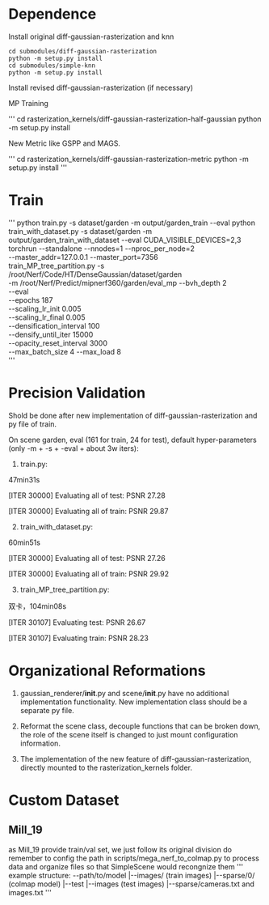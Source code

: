 # Dependence

Install original diff-gaussian-rasterization and knn

```
cd submodules/diff-gaussian-rasterization
python -m setup.py install
cd submodules/simple-knn
python -m setup.py install
```

Install revised diff-gaussian-rasterization (if necessary)

MP Training

'''
cd rasterization_kernels/diff-gaussian-rasterization-half-gaussian
python -m setup.py install

New Metric like GSPP and MAGS.

'''
cd rasterization_kernels/diff-gaussian-rasterization-metric
python -m setup.py install
'''

# Train

'''
python train.py  -s dataset/garden -m output/garden_train --eval 
python train_with_dataset.py  -s dataset/garden -m output/garden_train_with_dataset --eval
CUDA_VISIBLE_DEVICES=2,3 torchrun --standalone --nnodes=1 --nproc_per_node=2 \
    --master_addr=127.0.0.1 --master_port=7356 \
    train_MP_tree_partition.py -s /root/Nerf/Code/HT/DenseGaussian/dataset/garden\
        -m /root/Nerf/Predict/mipnerf360/garden/eval_mp --bvh_depth 2 \
        --eval \
        --epochs 187 \
        --scaling_lr_init 0.005 \
        --scaling_lr_final 0.005 \
        --densification_interval 100 \
        --densify_until_iter 15000 \
        --opacity_reset_interval 3000 \
        --max_batch_size 4  --max_load 8  
'''

# Precision Validation

Shold be done after new implementation of diff-gaussian-rasterization and py file of train.

On scene garden, eval (161 for train, 24 for test), default hyper-parameters (only -m + -s + -eval + about 3w iters):

1. train.py: 

47min31s

[ITER 30000] Evaluating all of test: PSNR 27.28

[ITER 30000] Evaluating all of train: PSNR 29.87

2. train_with_dataset.py: 

60min51s

[ITER 30000] Evaluating all of test: PSNR 27.26

[ITER 30000] Evaluating all of train: PSNR 29.92

3. train_MP_tree_partition.py:

双卡，104min08s

[ITER 30107] Evaluating test: PSNR 26.67

[ITER 30107] Evaluating train: PSNR 28.23

# Organizational Reformations

1. gaussian_renderer/__init__.py and scene/__init__.py have no additional implementation functionality. New implementation class should be a separate py file. 

2. Reformat the scene class, decouple functions that can be broken down, the role of the scene itself is changed to just mount configuration information.

3. The implementation of the new feature of diff-gaussian-rasterization, directly mounted to the rasterization_kernels folder.

# Custom Dataset
## Mill_19
as Mill_19 provide train/val set, we just follow its original division
do remember to config the path in scripts/mega_nerf_to_colmap.py to process data and organize files
so that SimpleScene would recongnize them
'''
example structure:
--path/to/model
    |--images/ (train images)
    |--sparse/0/ (colmap model)
    |--test
        |--images (test images)
        |--sparse/cameras.txt and images.txt
'''